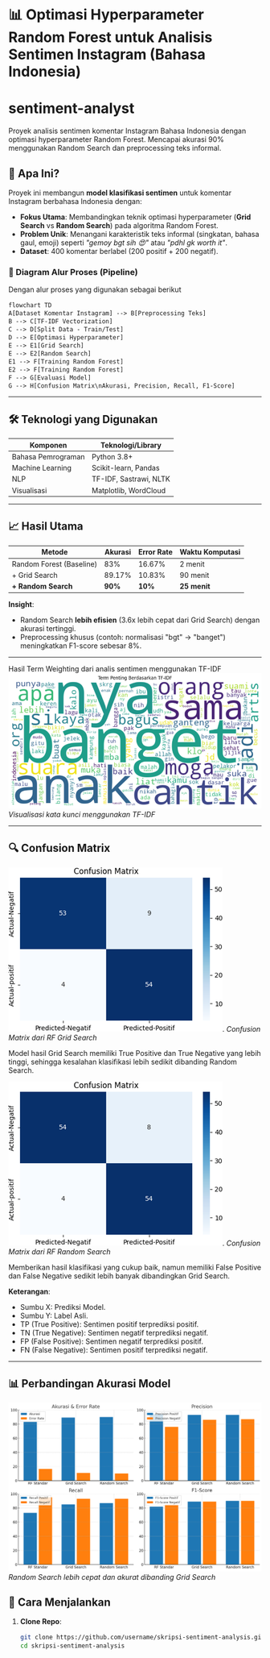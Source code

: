 # 📊 Optimasi Hyperparameter Random Forest untuk Analisis Sentimen Instagram (Bahasa Indonesia)

# sentiment-analyst
Proyek analisis sentimen komentar Instagram Bahasa Indonesia dengan optimasi hyperparameter Random Forest. Mencapai akurasi 90% menggunakan Random Search dan preprocessing teks informal.

## 🎯 **Apa Ini?**
Proyek ini membangun **model klasifikasi sentimen** untuk komentar Instagram berbahasa Indonesia dengan:
- **Fokus Utama**: Membandingkan teknik optimasi hyperparameter (**Grid Search** vs **Random Search**) pada algoritma Random Forest.
- **Problem Unik**: Menangani karakteristik teks informal (singkatan, bahasa gaul, emoji) seperti _"gemoy bgt sih 😍"_ atau _"pdhl gk worth it"_.
- **Dataset**: 400 komentar berlabel (200 positif + 200 negatif).


### 🔄 Diagram Alur Proses (Pipeline)
Dengan alur proses yang digunakan sebagai berikut
```mermaid
flowchart TD
A[Dataset Komentar Instagram] --> B[Preprocessing Teks]
B --> C[TF-IDF Vectorization]
C --> D[Split Data - Train/Test]
D --> E[Optimasi Hyperparameter]
E --> E1[Grid Search]
E --> E2[Random Search]
E1 --> F[Training Random Forest]
E2 --> F[Training Random Forest]
F --> G[Evaluasi Model]
G --> H[Confusion Matrix\nAkurasi, Precision, Recall, F1-Score]
```

---

## 🛠 **Teknologi yang Digunakan**
| Komponen             | Teknologi/Library       |
|----------------------|-------------------------|
| Bahasa Pemrograman   | Python 3.8+             |
| Machine Learning     | Scikit-learn, Pandas    |
| NLP                 | TF-IDF, Sastrawi, NLTK  |
| Visualisasi         | Matplotlib, WordCloud   |

---

## 📈 **Hasil Utama**
| Metode               | Akurasi | Error Rate | Waktu Komputasi |
|----------------------|---------|------------|-----------------|
| Random Forest (Baseline) | 83%    | 16.67%     | 2 menit         |
| + Grid Search        | 89.17%  | 10.83%     | 90 menit        |
| **+ Random Search**  | **90%** | **10%**    | **25 menit**    |

**Insight**:  
- Random Search **lebih efisien** (3.6x lebih cepat dari Grid Search) dengan akurasi tertinggi.
- Preprocessing khusus (contoh: normalisasi "bgt" → "banget") meningkatkan F1-score sebesar 8%.

---

Hasil Term Weighting dari analis sentimen menggunakan TF-IDF
![Hasil WordCloud](images/Wordcloud.png)  
*Visualisasi kata kunci menggunakan TF-IDF*

---

## 🔍 Confusion Matrix
![Confusion Matrix](images/Confusion_Grid.png).
*Confusion Matrix dari RF Grid Search*

Model hasil Grid Search memiliki True Positive dan True Negative yang lebih tinggi, sehingga kesalahan klasifikasi lebih sedikit dibanding Random Search.

![Confusion Matrix](images/Confusion_Random.png).
*Confusion Matrix dari RF Random Search*

Memberikan hasil klasifikasi yang cukup baik, namun memiliki False Positive dan False Negative sedikit lebih banyak dibandingkan Grid Search.

**Keterangan**:
- Sumbu X: Prediksi Model.
- Sumbu Y: Label Asli.
- TP (True Positive): Sentimen positif terprediksi positif.
- TN (True Negative): Sentimen negatif terprediksi negatif.
- FP (False Positive): Sentimen negatif terprediksi positif.
- FN (False Negative): Sentimen positif terprediksi negatif.

---

## 📊 Perbandingan Akurasi Model
![Perbandingan Akurasi](images/Grafik_Evaluation.png)  
*Random Search lebih cepat dan akurat dibanding Grid Search*


## 🚀 **Cara Menjalankan**
1. **Clone Repo**:
   ```bash
   git clone https://github.com/username/skripsi-sentiment-analysis.git
   cd skripsi-sentiment-analysis
